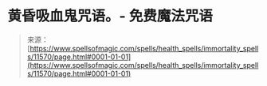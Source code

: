 <!--yml

分类：未分类

日期：2024年06月12日 18:48:55

-->

# 黄昏吸血鬼咒语。- 免费魔法咒语

> 来源：[https://www.spellsofmagic.com/spells/health_spells/immortality_spells/11570/page.html#0001-01-01](https://www.spellsofmagic.com/spells/health_spells/immortality_spells/11570/page.html#0001-01-01)
